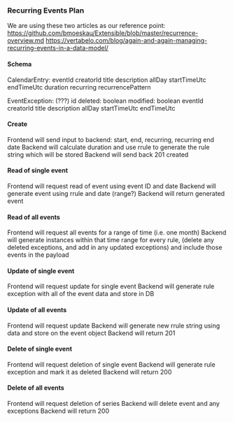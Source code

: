 ### Recurring Events Plan

We are using these two articles as our reference point:
https://github.com/bmoeskau/Extensible/blob/master/recurrence-overview.md
https://vertabelo.com/blog/again-and-again-managing-recurring-events-in-a-data-model/

#### Schema

CalendarEntry:
eventId
creatorId
title
description
allDay
startTimeUtc
endTimeUtc
duration
recurring
recurrencePattern

EventException: (???)
id
deleted: boolean
modified: boolean
eventId
creatorId
title
description
allDay
startTimeUtc
endTimeUtc

#### Create

Frontend will send input to backend: start, end, recurring, recurring end date
Backend will calculate duration and use rrule to generate the rule string which will be stored
Backend will send back 201 created

#### Read of single event

Frontend will request read of event using event ID and date
Backend will generate event using rrule and date (range?)
Backend will return generated event

#### Read of all events

Frontend will request all events for a range of time (i.e. one month)
Backend will generate instances within that time range for every rule, (delete any deleted exceptions, and add in any updated exceptions) and include those events in the payload

#### Update of single event

Frontend will request update for single event
Backend will generate rule exception with all of the event data and store in DB

#### Update of all events

Frontend will request update
Backend will generate new rrule string using data and store on the event object
Backend will return 201

#### Delete of single event

Frontend will request deletion of single event
Backend will generate rule exception and mark it as deleted
Backend will return 200

#### Delete of all events

Frontend will request deletion of series
Backend will delete event and any exceptions
Backend will return 200
